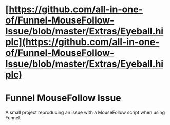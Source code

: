 # [https://github.com/all-in-one-of/Funnel-MouseFollow-Issue/blob/master/Extras/Eyeball.hiplc](https://github.com/all-in-one-of/Funnel-MouseFollow-Issue/blob/master/Extras/Eyeball.hiplc)
Funnel MouseFollow Issue
========================

A small project reproducing an issue with a MouseFollow script when using Funnel.
